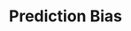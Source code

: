 ---
title: "Prediction Bias"

categories: ['']

tags: ['Prediction', 'Bias']

arabic: ['تحيز التنبؤ']

publishers: ['معجم مصطلحات التعلم الآلي والتعلم العميق وعلم البيانات']

types: "word"

slug: ""
---
